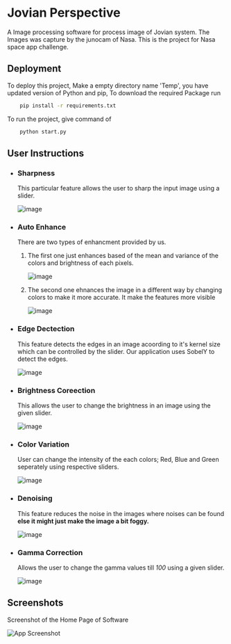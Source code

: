 
# Jovian Perspective

A Image processing software for process image of Jovian system. The Images was capture by the junocam of Nasa. This is the project for Nasa space app challenge.


## Deployment

To deploy this project, Make a empty directory name 'Temp', you have updated version of Python and pip, To download the required Package run

```bash
    pip install -r requirements.txt
```
To run the project, give command of

```bash
    python start.py
```

## User Instructions

- ### Sharpness

    This particular feature allows the user to sharp the input image using a slider.
    
    ![image](https://user-images.githubusercontent.com/91690484/193458062-a8f9295e-ba90-4ce2-9c61-ead0904b8d9e.png)

- ### Auto Enhance
    There are two types of enhancment provided by us. 
    
    1) The first one just enhances based of the mean and variance of the colors and brightness of each pixels.
    
        ![image](https://user-images.githubusercontent.com/91690484/193459988-6ac51381-6fd3-40af-90cd-a9036f415ce8.png)

    2) The second one ehnances the image in a different way by changing colors to make it more accurate. It make the features more visible
    
        ![image](https://user-images.githubusercontent.com/91690484/193460676-abbb6d19-a3b1-4725-bf97-ad4703e752eb.png)

- ### Edge Dectection
    
    This feature detects the edges in an image acoording to it's kernel size which can be controlled by the slider. Our application uses SobelY to detect the edges.
    
    ![image](https://user-images.githubusercontent.com/91690484/193458715-9a26ae6d-6d8a-4d84-bfb2-b88e6735e9ba.png)

- ### Brightness Coreection
    
    This allows the user to change the brightness in an image using the given slider.
    
    ![image](https://user-images.githubusercontent.com/91690484/193458763-3e48b8e7-bd48-419f-b686-e5325f0c6593.png)

- ### Color Variation

    User can change the intensity of the each colors; Red, Blue and Green seperately using respective sliders.
    
    ![image](https://user-images.githubusercontent.com/91690484/193458825-52fca65f-592a-469d-92f2-edb299ad5271.png)

- ### Denoising

    This feature reduces the noise in the images where noises can be found **else it might just make the image a bit foggy.**
    
    ![image](https://user-images.githubusercontent.com/91690484/193458873-48437c8d-2f41-4681-bb4e-76c8d8513398.png)

- ### Gamma Correction

    Allows the user to change the gamma values till *100* using a given slider.
    
    ![image](https://user-images.githubusercontent.com/91690484/193458962-31031598-333f-46b3-827b-030434555320.png)



## Screenshots
Screenshot of the Home Page of Software

![App Screenshot](https://github.com/rishuriya/nasa-spaceapp/blob/master/Resource/Screenshot%20from%202022-09-30%2019-32-49.png)

